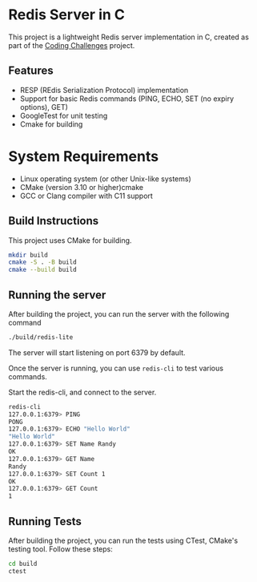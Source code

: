 # Redis Server in C

This project is a lightweight Redis server implementation in C, created as part of the [Coding Challenges](https://codingchallenges.fyi/challenges/challenge-redis) project.

## Features
- RESP (REdis Serialization Protocol) implementation
- Support for basic Redis commands (PING, ECHO, SET (no expiry options), GET)
- GoogleTest for unit testing
- Cmake for building

# System Requirements
- Linux operating system (or other Unix-like systems)
- CMake (version 3.10 or higher)cmake
- GCC or Clang compiler with C11 support

## Build Instructions
This project uses CMake for building.

```bash
mkdir build
cmake -S . -B build
cmake --build build
```

## Running the server
After building the project, you can run the server with the following command
```bash
./build/redis-lite
```
The server will start listening on port 6379 by default.

Once the server is running, you can use `redis-cli` to test various commands.

Start the redis-cli, and connect to the server.
```bash
redis-cli
127.0.0.1:6379> PING
PONG
127.0.0.1:6379> ECHO "Hello World"
"Hello World"
127.0.0.1:6379> SET Name Randy
OK
127.0.0.1:6379> GET Name
Randy
127.0.0.1:6379> SET Count 1
OK
127.0.0.1:6379> GET Count
1
```

## Running Tests

After building the project, you can run the tests using CTest, CMake's testing tool. Follow these steps:

```bash
cd build
ctest
```
